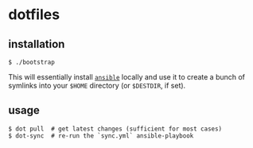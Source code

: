 # dotfiles

## installation

    $ ./bootstrap

This will essentially install [`ansible`](https://www.ansible.com/) locally and use it
to create a bunch of symlinks into your `$HOME` directory (or `$DESTDIR`, if set).

## usage

    $ dot pull  # get latest changes (sufficient for most cases)
    $ dot-sync  # re-run the `sync.yml` ansible-playbook
